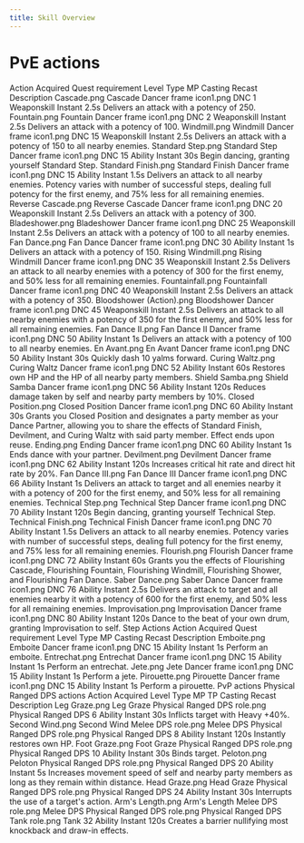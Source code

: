```yaml
---
title: Skill Overview
---
```

# PvE actions
Action	Acquired	Quest requirement	Level	Type	MP	Casting	Recast	Description
Cascade.png  Cascade	Dancer frame icon1.png DNC		1	Weaponskill		Instant	2.5s	Delivers an attack with a potency of 250.
Fountain.png  Fountain	Dancer frame icon1.png DNC		2	Weaponskill		Instant	2.5s	Delivers an attack with a potency of 100.
Windmill.png  Windmill	Dancer frame icon1.png DNC		15	Weaponskill		Instant	2.5s	Delivers an attack with a potency of 150 to all nearby enemies.
Standard Step.png  Standard Step	Dancer frame icon1.png DNC		15	Ability		Instant	30s	Begin dancing, granting yourself Standard Step.
Standard Finish.png  Standard Finish	Dancer frame icon1.png DNC		15	Ability		Instant	1.5s	Delivers an attack to all nearby enemies. Potency varies with number of successful steps, dealing full potency for the first enemy, and 75% less for all remaining enemies.
Reverse Cascade.png  Reverse Cascade	Dancer frame icon1.png DNC		20	Weaponskill		Instant	2.5s	Delivers an attack with a potency of 300.
Bladeshower.png  Bladeshower	Dancer frame icon1.png DNC		25	Weaponskill		Instant	2.5s	Delivers an attack with a potency of 100 to all nearby enemies.
Fan Dance.png  Fan Dance	Dancer frame icon1.png DNC		30	Ability		Instant	1s	Delivers an attack with a potency of 150.
Rising Windmill.png  Rising Windmill	Dancer frame icon1.png DNC		35	Weaponskill		Instant	2.5s	Delivers an attack to all nearby enemies with a potency of 300 for the first enemy, and 50% less for all remaining enemies.
Fountainfall.png  Fountainfall	Dancer frame icon1.png DNC		40	Weaponskill		Instant	2.5s	Delivers an attack with a potency of 350.
Bloodshower (Action).png  Bloodshower	Dancer frame icon1.png DNC		45	Weaponskill		Instant	2.5s	Delivers an attack to all nearby enemies with a potency of 350 for the first enemy, and 50% less for all remaining enemies.
Fan Dance II.png  Fan Dance II	Dancer frame icon1.png DNC		50	Ability		Instant	1s	Delivers an attack with a potency of 100 to all nearby enemies.
En Avant.png  En Avant	Dancer frame icon1.png DNC		50	Ability		Instant	30s	Quickly dash 10 yalms forward.
Curing Waltz.png  Curing Waltz	Dancer frame icon1.png DNC		52	Ability		Instant	60s	Restores own HP and the HP of all nearby party members.
Shield Samba.png  Shield Samba	Dancer frame icon1.png DNC		56	Ability		Instant	120s	Reduces damage taken by self and nearby party members by 10%.
Closed Position.png  Closed Position	Dancer frame icon1.png DNC		60	Ability		Instant	30s	Grants you Closed Position and designates a party member as your Dance Partner, allowing you to share the effects of Standard Finish, Devilment, and Curing Waltz with said party member.
Effect ends upon reuse.
Ending.png  Ending	Dancer frame icon1.png DNC		60	Ability		Instant	1s	Ends dance with your partner.
Devilment.png  Devilment	Dancer frame icon1.png DNC		62	Ability		Instant	120s	Increases critical hit rate and direct hit rate by 20%.
Fan Dance III.png  Fan Dance III	Dancer frame icon1.png DNC		66	Ability		Instant	1s	Delivers an attack to target and all enemies nearby it with a potency of 200 for the first enemy, and 50% less for all remaining enemies.
Technical Step.png  Technical Step	Dancer frame icon1.png DNC		70	Ability		Instant	120s	Begin dancing, granting yourself Technical Step.
Technical Finish.png  Technical Finish	Dancer frame icon1.png DNC		70	Ability		Instant	1.5s	Delivers an attack to all nearby enemies. Potency varies with number of successful steps, dealing full potency for the first enemy, and 75% less for all remaining enemies.
Flourish.png  Flourish	Dancer frame icon1.png DNC		72	Ability		Instant	60s	Grants you the effects of Flourishing Cascade, Flourishing Fountain, Flourishing Windmill, Flourishing Shower, and Flourishing Fan Dance.
Saber Dance.png  Saber Dance	Dancer frame icon1.png DNC		76	Ability		Instant	2.5s	Delivers an attack to target and all enemies nearby it with a potency of 600 for the first enemy, and 50% less for all remaining enemies.
Improvisation.png  Improvisation	Dancer frame icon1.png DNC		80	Ability		Instant	120s	Dance to the beat of your own drum, granting Improvisation to self.
Step Actions
Action	Acquired	Quest requirement	Level	Type	MP	Casting	Recast	Description
Emboite.png  Emboite	Dancer frame icon1.png DNC		15	Ability		Instant	1s	Perform an emboite.
Entrechat.png  Entrechat	Dancer frame icon1.png DNC		15	Ability		Instant	1s	Perform an entrechat.
Jete.png  Jete	Dancer frame icon1.png DNC		15	Ability		Instant	1s	Perform a jete.
Pirouette.png  Pirouette	Dancer frame icon1.png DNC		15	Ability		Instant	1s	Perform a pirouette.
PvP actions
Physical Ranged DPS actions
Action	Acquired	Level	Type	MP	TP	Casting	Recast	Description
Leg Graze.png  Leg Graze	Physical Ranged DPS role.png Physical Ranged DPS	6	Ability			Instant	30s	Inflicts target with Heavy +40%.
Second Wind.png  Second Wind	Melee DPS role.png Melee DPS
Physical Ranged DPS role.png Physical Ranged DPS	8	Ability			Instant	120s	Instantly restores own HP.
Foot Graze.png  Foot Graze	Physical Ranged DPS role.png Physical Ranged DPS	10	Ability			Instant	30s	Binds target.
Peloton.png  Peloton	Physical Ranged DPS role.png Physical Ranged DPS	20	Ability			Instant	5s	Increases movement speed of self and nearby party members as long as they remain within distance.
Head Graze.png  Head Graze	Physical Ranged DPS role.png Physical Ranged DPS	24	Ability			Instant	30s	Interrupts the use of a target's action.
Arm's Length.png  Arm's Length	Melee DPS role.png Melee DPS
Physical Ranged DPS role.png Physical Ranged DPS
Tank role.png Tank	32	Ability			Instant	120s	Creates a barrier nullifying most knockback and draw-in effects.